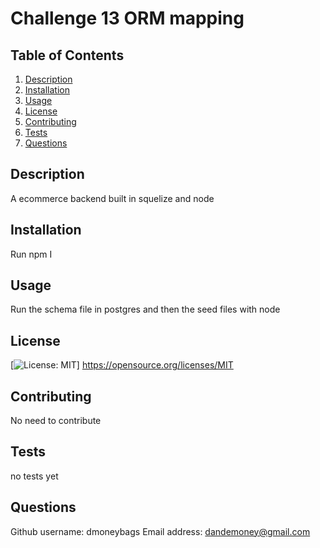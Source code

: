 
# Challenge 13 ORM mapping

## Table of Contents

1. [Description](#Description)
2. [Installation](#Installation)
3. [Usage](#Usage)
4. [License](#License)
5. [Contributing](#contributing)
6. [Tests](#tests)
7. [Questions](#questions)

## Description

A ecommerce backend built in squelize and node

## Installation

Run npm I

## Usage

Run the schema file in postgres and then the seed files with node

## License


  [![License: MIT](https://img.shields.io/badge/License-MIT-yellow.svg)]
  https://opensource.org/licenses/MIT
  

## Contributing

No need to contribute

## Tests

no tests yet

## Questions

Github username:
dmoneybags
Email address:
dandemoney@gmail.com
